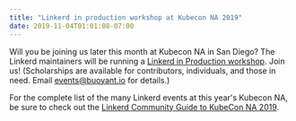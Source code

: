 ```yaml
---
title: "Linkerd in production workshop at Kubecon NA 2019"
date: 2019-11-04T01:01:08-07:00
---
```


Will you be joining us later this month at Kubecon NA in San Diego? The Linkerd
maintainers will be running a [Linkerd in Production
workshop](https://kccncna19.sched.com/event/SbVx/a-linkerd-in-production-workshop-hosted-by-buoyant-additional-registration-fee-required).
Join us! (Scholarships are available for contributors, individuals, and those
in need. Email events@buoyant.io for details.)

For the complete list of the many Linkerd events at this year's Kubecon NA, be
sure to check out the [Linkerd Community Guide to KubeCon NA
2019](https://buoyant.io/2019/10/10/linkerd-community-guide-to-kubecon-na-2019/).
